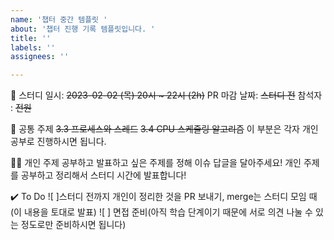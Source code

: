 ```yaml
---
name: '챕터 중간 템플릿 '
about: '챕터 진행 기록 템플릿입니다. '
title: ''
labels: ''
assignees: ''

---
```


🚀 스터디
일시: ~~2023-02-02 (목) 20시 ~ 22시 (2h)~~
PR 마감 날짜: ~~스터디 전~~
참석자 : ~~전원~~

🎯 공통 주제
~~3.3 프로세스와 스레드~~
~~3.4 CPU 스케줄링 알고리즘~~
이 부분은 각자 개인 공부로 진행하시면 됩니다.

👩‍💻 개인 주제
 공부하고 발표하고 싶은 주제를 정해 이슈 답글을 달아주세요!
 개인 주제를 공부하고 정리해서 스터디 시간에 발표합니다!

✔️ To Do
 ![ ]스터디 전까지 개인이 정리한 것을 PR 보내기, merge는 스터디 모임 때(이 내용을 토대로 발표)
 ![ ] 면접 준비(아직 학습 단계이기 때문에 서로 의견 나눌 수 있는 정도로만 준비하시면 됩니다)
